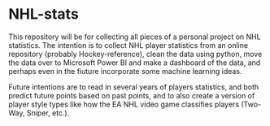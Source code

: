 # NHL-stats

This repository will be for collecting all pieces of a personal project on NHL statistics. The intention is to collect NHL player statistics from an online repository (probably Hockey-reference), clean the data using python, move the data over to Microsoft Power BI and make a dashboard of the data, and perhaps even in the fiuture incorporate some machine learning ideas.

Future intentions are to read in several years of players statistics, and both predict future points based on past points, and to also create a version of player style types like how the EA NHL video game classifies players (Two-Way, Sniper, etc.). 

